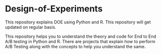 # Design-of-Experiments
This repository explains DOE using Python and R. This repository will get updated on regular basis.


This repository helps you to understand the theory and code for End to End A/B testing in Python and R. There are projects that explain how to perform A/B Testing along with the concepts to help you understand the same.
